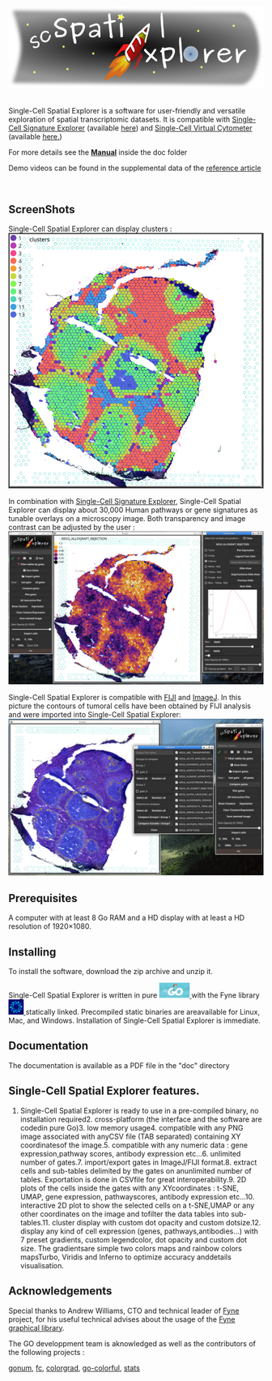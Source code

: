 <h1><p align="center">
<br/>
<br/>
<img alt="logo" src="./src/web/logo.png">

</p>
</h1>


Single-Cell Spatial Explorer is a software for user-friendly and versatile exploration of spatial transcriptomic datasets. It is compatible with 
[Single-Cell Signature Explorer](https://doi.org/10.1093/nar/gkz601) (available 
[here](https://sites.google.com/site/fredsoftwares/products/single-cell-signature-explorer)) and 
[Single-Cell Virtual Cytometer](https://doi.org/10.1093/nargab/lqaa025) (available 
[here.](https://github.com/FredPont/single-cell-virtual-cytometer))



For more details see the <b><a href="doc/Manual_Single_Cell_Spatial_Explorer.pdf" target="_blank">Manual</a></b>
inside the doc folder

<!---How to [Cite](https://doi.org/10.1093/nargab/lqaa025) --->

Demo videos can be found in the supplemental data of the [reference article](https://doi.org/10.1093/nargab/lqaa025)

<br/>

## ScreenShots



Single-Cell Spatial Explorer can display clusters :
![clusters](./src/web/clusters.png)

In combination with [Single-Cell Signature Explorer](https://doi.org/10.1093/nar/gkz601), Single-Cell Spatial Explorer can display about 30,000 Human pathways or gene signatures as tunable overlays on a microscopy image. Both transparency and image contrast can be adjusted by the user  :
![expression](./src/web/expression.png)



Single-Cell Spatial Explorer is compatible with [FIJI](https://fiji.sc/) and [ImageJ](https://imagej.nih.gov/ij/). In this picture the contours of tumoral cells have been obtained by FIJI analysis and were imported into Single-Cell Spatial Explorer:
![FIJI](./src/web/fiji.png)

## Prerequisites
A computer with at least 8 Go RAM and a HD display with at least a HD resolution of 1920×1080.

## Installing

To install the software, download the zip archive and unzip it.

 Single-Cell Spatial Explorer is written in pure 
 <a href="https://go.dev/">
    <img src="./src/web/go.jpg" height="30"> 
 </a>
  with the Fyne library 
 <a href="https://github.com/fyne-io">
    <img src="./src/web/fyne.png" height="30">
</a>
statically linked. Precompiled static  binaries are areavailable for Linux, Mac, and Windows. Installation of Single-Cell Spatial Explorer is immediate.

## Documentation

The documentation is available as a PDF file in the "doc" directory

## Single-Cell Spatial Explorer features.

1.  Single-Cell  Spatial  Explorer  is  ready  to  use  in  a  pre-compiled binary, no installation required2.  cross-platform (the interface and the software are codedin pure Go)3.  low memory usage4.  compatible  with  any  PNG  image  associated  with  anyCSV  file  (TAB  separated)  containing  XY  coordinatesof the image.5.  compatible  with  any  numeric  data  :  gene  expression,pathway scores, antibody expression etc...6.  unlimited number of gates.7.  import/export gates in ImageJ/FIJI format.8.  extract cells and sub-tables delimited by the gates on anunlimited number of tables. Exportation is done in CSVfile for great interoperability.9.  2D  plots  of  the  cells  inside  the  gates  with  any  XYcoordinates : t-SNE, UMAP, gene expression, pathwayscores, antibody expression etc...10.  interactive 2D plot to show the selected cells on a t-SNE,UMAP  or  any  other  coordinates  on  the  image  and  tofilter the data tables into sub-tables.11.  cluster display with custom dot opacity and custom dotsize.12.  display  any  kind  of  cell  expression  (genes,  pathways,antibodies...)  with  7  preset  gradients,  custom  legendcolor,  dot  opacity  and  custom  dot  size.  The  gradientsare  simple  two  colors  maps  and  rainbow  colors  mapsTurbo,  Viridis  and  Inferno  to  optimize  accuracy  anddetails visualisation.


## Acknowledgements
Special thanks to Andrew Williams, CTO and technical leader of [Fyne](https://github.com/fyne-io) project, for  his  useful  technical  advises  about  the usage  of  the  [Fyne  graphical  library](https://fyne.io/).

The GO developpment team is aknowledged as well as the contributors of the following projects :

[gonum](https://www.gonum.org/), [fc](https://github.com/ajstarks/fc), [colorgrad](https://github.com/mazznoer/colorgrad), [go-colorful](github.com/lucasb-eyer/go-colorful), [stats](github.com/aclements/go-moremath/stats)
